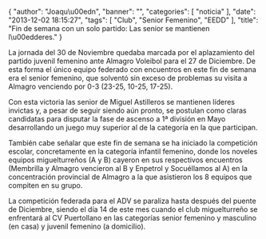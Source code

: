 {
  "author": "Joaqu\u00edn", 
  "banner": "", 
  "categories": [
    "noticia"
  ], 
  "date": "2013-12-02 18:15:27", 
  "tags": [
    "Club", 
    "Senior Femenino", 
    "EEDD"
  ], 
  "title": "Fin de semana con un solo partido: Las senior se mantienen l\u00edderes."
}

La jornada del 30 de Noviembre quedaba marcada por el aplazamiento del partido juvenil femenino  ante Almagro Voleibol para el 27 de Diciembre. De esta forma el único equipo federado con encuentros en este fin de semana era el senior femenino, que solventó sin exceso de problemas su visita a Almagro venciendo por 0-3 (23-25, 10-25, 17-25).

Con esta victoria las senior de Miguel Astilleros se mantienen líderes invictas y, a pesar de seguir siendo aún pronto, se postulan como claras candidatas para disputar la fase de ascenso a 1ª división en Mayo desarrollando un juego muy superior al de la categoría en la que participan.

También cabe señalar que este fin de semana se ha iniciado la competición escolar, concretamente en la categoría infantil femenino, donde los noveles equipos miguelturreños (A y B) cayeron en sus respectivos encuentros (Membrilla y Almagro vencieron al B y Enpetrol y Socuéllamos al A) en la concentración provincial de Almagro a la que asistieron los 8 equipos que compiten en su grupo.

La competición federada para el ADV se paraliza hasta después del puente de Diciembre, siendo el día 14 de este mes cuando el club miguelturreño se enfrentará al CV Puertollano en las categorías senior femenino y masculino (en casa) y juvenil femenino (a domicilio).

